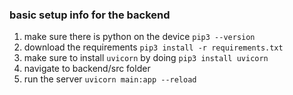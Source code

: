 ### basic setup info for the backend 
1. make sure there is python on the device `pip3 --version`
2. download the requirements `pip3 install -r requirements.txt`
3. make sure to install `uvicorn` by doing `pip3 install uvicorn`
4. navigate to backend/src folder 
5. run the server `uvicorn main:app --reload`